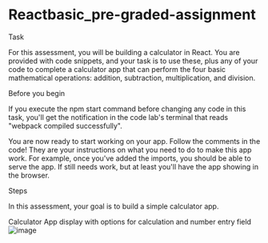 # Reactbasic_pre-graded-assignment
Task

For this assessment, you will be building a calculator in React. You are provided with code snippets, and your task is to use these, plus any of your code to complete a calculator app that can perform the four basic mathematical operations: addition, subtraction, multiplication, and division.

Before you begin

If you execute the npm start command before changing any code in this task, you'll get the notification in the code lab's terminal that reads "webpack compiled successfully".

You are now ready to start working on your app. Follow the comments in the code! They are your instructions on what you need to do to make this app work. For example, once you've added the imports, you should be able to serve the app. If still needs work, but at least you'll have the app showing in the browser.

Steps

In this assessment, your goal is to build a simple calculator app.

Calculator App display with options for calculation and number entry field
![image](https://user-images.githubusercontent.com/105535366/199951161-f7d0d298-f69f-4bb6-bdf4-043be0d29e95.png)
